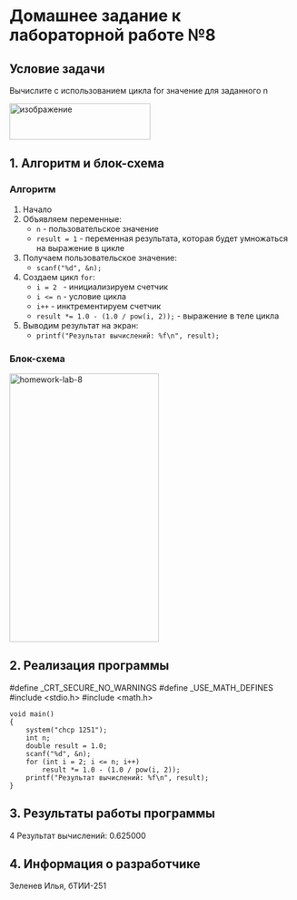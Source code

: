 # Домашнее задание к лабораторной работе №8
## Условие задачи
Вычислите с использованием цикла for значение для заданного n

<img width="248" height="64" alt="изображение" src="https://github.com/user-attachments/assets/faccc0ee-657a-4735-900a-7a57efb8dbc3" />

## 1. Алгоритм и блок-схема
### Алгоритм
1. Начало
2. Объявляем переменные:
   - ```n``` - пользовательское значение
   - ```result = 1``` - переменная результата, которая будет умножаться на выражение в цикле
3. Получаем пользовательское значение:
   - ```scanf("%d", &n);```
4. Создаем цикл ```for```:
   - ```i = 2 ``` - инициализируем счетчик
   - ```i <= n``` - условие цикла
   - ```i++``` - инктрементируем счетчик
   - ```result *= 1.0 - (1.0 / pow(i, 2));``` - выражение в теле цикла
5. Выводим результат на экран:
   - ```printf("Результат вычислений: %f\n", result);```
### Блок-схема
<img width="263" height="472" alt="homework-lab-8" src="https://github.com/user-attachments/assets/9fd0f5d4-1825-4667-896e-39f90eba139e" />

## 2. Реализация программы
#define _CRT_SECURE_NO_WARNINGS
#define _USE_MATH_DEFINES
#include <stdio.h>
#include <math.h>
```
void main()
{
	system("chcp 1251");
	int n;
	double result = 1.0;
	scanf("%d", &n);
	for (int i = 2; i <= n; i++)
		result *= 1.0 - (1.0 / pow(i, 2));
	printf("Результат вычислений: %f\n", result);
}
```
## 3. Результаты работы программы
4
Результат вычислений: 0.625000
## 4. Информация о разработчике
Зеленев Илья, бТИИ-251
